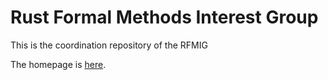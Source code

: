 # Rust Formal Methods Interest Group

This is the coordination repository of the RFMIG

The homepage is [here](https://rust-formal-methods.github.io/website/).
